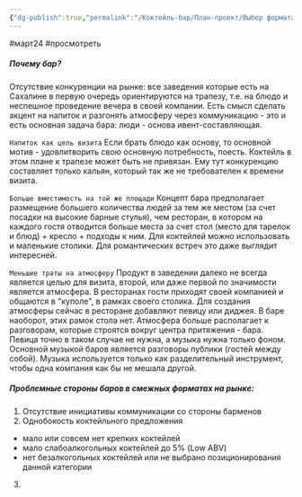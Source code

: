 ```yaml
---
{"dg-publish":true,"permalink":"/Коктейль-бар/План-проект/Выбор формата/"}
---
```


#март24 #просмотреть 
##### Почему бар? 

Отсутствие конкуренции на рынке: все заведения которые есть на Сахалине в первую очередь ориентируются на трапезу, т.е. на блюдо и неспешное проведение вечера в своей компании. 
Есть смысл сделать акцент на напиток и разгонять атмосферу через коммуникацию - это и есть основная задача бара: люди - основа ивент-составляющая.

`Напиток как цель визита`
Если брать блюдо как основу, то основной мотив - удовлитворить свою основную потребность, поесть. Коктейль в этом плане к трапезе может быть не привязан. Ему тут конкуренцию составляет только кальян, который так же не требователен к времени визита. 

`Больше вместимость на той же площади` 
Концепт бара предполагает размещение большего количества людей за тем же местом (за счет посадки на высокие барные стулья), чем ресторан, в котором на каждого гостя отводится больше места за счет стол (место для тарелок и блюд) + кресло + подходы к ним. Для коктейлей можно использовать и маленькие столики. Для романтических встреч это даже выглядит интересней. 

`Меньшие траты на атмосферу` 
Продукт в заведении далеко не всегда является целью для визита, второй, или даже первой по значимости является атмосфера. В ресторанах гости приходят своей компанией и общаются в "куполе", в рамках своего столика. Для создания атмосферы сейчас в ресторане добавляют певицу или диджея. В баре наоборот, этих рамок стола нет. Атмосфера больше располагает к разговорам, которые строятся вокруг центра притяжения - бара. Певица точно в таком случае не нужна, а музыка нужна только фоном. Основной музыкой баров является разговоры публики (гостей между собой). Музыка используется только как разделительный инструмент, чтобы одна компания как бы не мешала другой.


##### Проблемные стороны баров в смежных форматах на рынке:  

1. Отсутствие инициативы коммуникации со стороны барменов 
2. Однобокость коктейльного предложения
-  мало или совсем нет крепких коктейлей 
-  мало слабоалкогольных коктейлей до 5% (Low ABV)
-  нет безалкогольных коктейлей или не выбрано позиционирования данной категории 
3. 